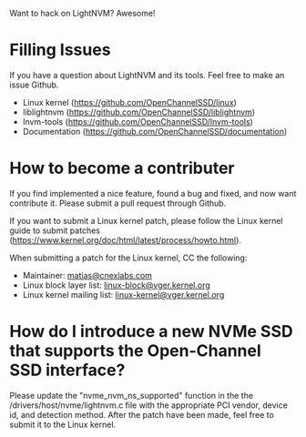 Want to hack on LightNVM? Awesome!

# Filling Issues #

If you have a question about LightNVM and its tools. Feel free to make an issue Github.

 * Linux kernel (https://github.com/OpenChannelSSD/linux)
 * liblightnvm (https://github.com/OpenChannelSSD/liblightnvm)
 * lnvm-tools (https://github.com/OpenChannelSSD/lnvm-tools)
 * Documentation (https://github.com/OpenChannelSSD/documentation)

# How to become a contributer #

If you find implemented a nice feature, found a bug and fixed, and now want contribute it. Please submit a pull request through Github. 

If you want to submit a Linux kernel patch, please follow the Linux kernel guide to submit patches (https://www.kernel.org/doc/html/latest/process/howto.html). 

When submitting a patch for the Linux kernel, CC the following:

 * Maintainer: matias@cnexlabs.com
 * Linux block layer list: linux-block@vger.kernel.org
 * Linux kernel mailing list: linux-kernel@vger.kernel.org

# How do I introduce a new NVMe SSD that supports the Open-Channel SSD interface? #

Please update the "nvme_nvm_ns_supported" function in the the /drivers/host/nvme/lightnvm.c file with the appropriate PCI vendor, device id, and detection method. After the patch have been made, feel free to submit it to the Linux kernel.
